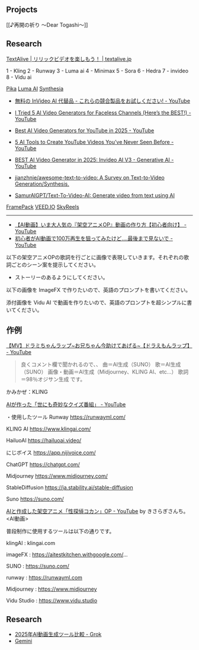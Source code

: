 
## Projects
[[♪再開の祈り 〜Dear Togashi〜]]

## Research
[TextAlive | リリックビデオを楽しもう！ | textalive.jp](https://textalive.jp/)

1 - Kling 2 - Runway 3 - Luma ai 4 - Minimax 5 - Sora 6 - Hedra 7 - invideo 8 - Vidu ai

[Pika](https://pika.art/)
[Luma AI](https://lumalabs.ai/)
[Synthesia](https://www.synthesia.io/)

- [無料の InVideo AI 代替品 - これらの競合製品をお試しください! - YouTube](https://www.youtube.com/watch?v=qcPKlm-M3p8)
- [I Tried 5 AI Video Generators for Faceless Channels (Here’s the BEST!) - YouTube](https://www.youtube.com/watch?v=MUyJXmdjOEU)
- [Best AI Video Generators for YouTube in 2025 - YouTube](https://www.youtube.com/watch?v=S131Lt08si0)
- [5 AI Tools to Create YouTube Videos You’ve Never Seen Before - YouTube](https://www.youtube.com/watch?v=03cChsHHGy0)
- [BEST AI Video Generator in 2025: Invideo AI V3 - Generative AI - YouTube](https://www.youtube.com/watch?v=xjveLQ-FHXg)

- [jianzhnie/awesome-text-to-video: A Survey on Text-to-Video Generation/Synthesis.](https://github.com/jianzhnie/awesome-text-to-video?tab=readme-ov-file)
- [SamurAIGPT/Text-To-Video-AI: Generate video from text using AI](https://github.com/SamurAIGPT/Text-To-Video-AI?tab=readme-ov-file)


[FramePack](https://github.com/lllyasviel/FramePack)
[VEED.IO](https://www.veed.io/)
[SkyReels](https://www.skyreels.ai/home)

---

- [【AI動画】いま大人気の『架空アニメOP』動画の作り方【初心者向け】 - YouTube](https://www.youtube.com/watch?v=bP5v_1Z1upE)
- [初心者がAI動画で100万再生を狙ってみたけど....最後まで見ないで - YouTube](https://www.youtube.com/watch?v=Gu1dw7zvdMI)


以下の架空アニメOPの歌詞を行ごとに画像で表現していきます。それぞれの歌詞ごとのシーン案を提示してください。
- ストーリーのあるようにしてください。


以下の画像を ImageFX で作りたいので、英語のプロンプトを書いてください。


添付画像を Vidu AI で動画を作りたいので、英語のプロンプトを超シンプルに書いてください。





## 作例

[【MV】ドラミちゃんラップ~お兄ちゃん今助けてあげる~【ドラえもんラップ】 - YouTube](https://www.youtube.com/watch?v=3J0tLsnosG0)
>良くコメント欄で聞かれるので、、
曲＝AI生成（SUNO）
歌＝AI生成（SUNO）
画像・動画＝AI生成（Midjourney、KLING AI、etc...）
歌詞＝98％オジサン生成
です。

かみかぜ：KLING


[AIが作った「世にも奇妙なクイズ番組」 - YouTube](https://www.youtube.com/watch?v=vLOPC_ovjNQ)

・使用したツール
Runway
https://runwayml.com/

KLING AI
https://www.klingai.com/

HailuoAI
https://hailuoai.video/

にじボイス
https://app.nijivoice.com/

ChatGPT
https://chatgpt.com/

Midjourney
https://www.midjourney.com/

StableDiffusion
https://ja.stability.ai/stable-diffusion

Suno
https://suno.com/


[AIと作成した架空アニメ「性探偵コカン」OP - YouTube](https://www.youtube.com/watch?v=1NMvISDuROc)
by きさらぎさんち。<AI動画>

普段制作に使用するツールは以下の通りです。

klingAI : klingai.com

imageFX : https://aitestkitchen.withgoogle.com/...

SUNO : https://suno.com/        

runway : https://runwayml.com

Midjourney : https://www.midjourney

Vidu Studio :  https://www.vidu.studio


## Research
- [2025年AI動画生成ツール比較 - Grok](https://grok.com/chat/ce8ea40c-49cf-4329-b3bd-b0ec9914c4a1)
- [Gemini](https://gemini.google.com/app/072aa355fbaba589)
